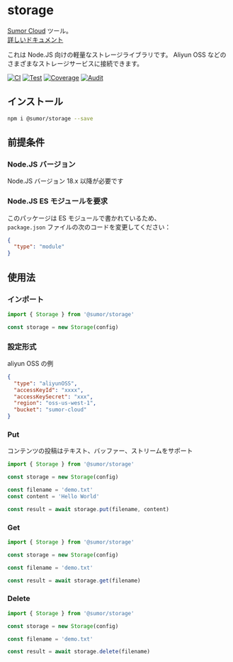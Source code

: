 # storage

[Sumor Cloud](https://sumor.cloud) ツール。  
[詳しいドキュメント](https://sumor.cloud/storage)

これは Node.JS 向けの軽量なストレージライブラリです。
Aliyun OSS などのさまざまなストレージサービスに接続できます。

[![CI](https://github.com/sumor-cloud/storage/actions/workflows/ci.yml/badge.svg)](https://github.com/sumor-cloud/storage/actions/workflows/ci.yml)
[![Test](https://github.com/sumor-cloud/storage/actions/workflows/ut.yml/badge.svg)](https://github.com/sumor-cloud/storage/actions/workflows/ut.yml)
[![Coverage](https://github.com/sumor-cloud/storage/actions/workflows/coverage.yml/badge.svg)](https://github.com/sumor-cloud/storage/actions/workflows/coverage.yml)
[![Audit](https://github.com/sumor-cloud/storage/actions/workflows/audit.yml/badge.svg)](https://github.com/sumor-cloud/storage/actions/workflows/audit.yml)

## インストール

```bash
npm i @sumor/storage --save
```

## 前提条件

### Node.JS バージョン

Node.JS バージョン 18.x 以降が必要です

### Node.JS ES モジュールを要求

このパッケージは ES モジュールで書かれているため、  
`package.json` ファイルの次のコードを変更してください：

```json
{
  "type": "module"
}
```

## 使用法

### インポート

```js
import { Storage } from '@sumor/storage'

const storage = new Storage(config)
```

### 設定形式

aliyun OSS の例

```json
{
  "type": "aliyunOSS",
  "accessKeyId": "xxxx",
  "accessKeySecret": "xxx",
  "region": "oss-us-west-1",
  "bucket": "sumor-cloud"
}
```

### Put

コンテンツの投稿はテキスト、バッファー、ストリームをサポート

```js
import { Storage } from '@sumor/storage'

const storage = new Storage(config)

const filename = 'demo.txt'
const content = 'Hello World'

const result = await storage.put(filename, content)
```

### Get

```js
import { Storage } from '@sumor/storage'

const storage = new Storage(config)

const filename = 'demo.txt'

const result = await storage.get(filename)
```

### Delete

```js
import { Storage } from '@sumor/storage'

const storage = new Storage(config)

const filename = 'demo.txt'

const result = await storage.delete(filename)
```
